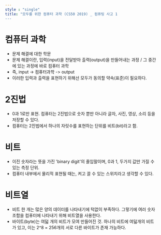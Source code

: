 ```yaml
---
style : "single"
title: "모두를 위한 컴퓨터 과학 (CS50 2019) _ 컴퓨팅 사고 1
---
```


# 컴퓨터 과학
- 문제 해결에 대한 학문
- 문제 해결이란, 입력(input)을 전달받아 출력(output)을 만들어내는 과정 / 그 중간에 있는 과정에 바로 컴퓨터 과학
- 즉, input -> 컴퓨터과학 -> output
- 이러한 입력과 출력을 표현하기 위해선 모두가 동의할 약속(표준)이 필요하다. 

# 2진법
- 0과 1로만 표현. 컴퓨터는 2진법으로 숫자 뿐만 아니라 글자, 사진, 영상, 소리 등을 저장할 수 있다. 
- 컴퓨터는 2진법에서 하나의 자릿수를 표현하는 단위를 비트(bit)라고 함.

# 비트
- 이진 숫자라는 뜻을 가진 'binary digit'의 줄임말이며, 0과 1, 두가지 값만 가질 수 있는 측정 단위. 
- 컴퓨터 내부에서 물리적 표현될 때는, 켜고 끌 수 있는 스위치라고 생각할 수 있다. 

# 비트열
- 비트 한 개는 많은 양의 데이터를 나타내기에 턱없이 부족하다. 그렇기에 여러 숫자 조합을 컴퓨터에 나타내기 위해 비트열을 사용한다.
- 바이트(byte)는 여덟 개의 비트가 모여 만들어진 것. 하나의 비트에 여덟개의 비트가 있고, 이는 2^8 = 256개의 서로 다른 바이트가 존재 가능하다. 
